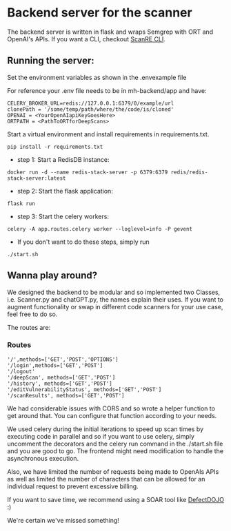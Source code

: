 # Backend server for the scanner

The backend server is written in flask and wraps Semgrep with ORT and OpenAI's APIs. If you want a CLI, checkout <a href="https://github.com/JadenFurtado/ScanRE_CLI">ScanRE CLI</a>. 

## Running the server:

Set the environment variables as shown in the .envexample file

For reference your .env file needs to be in mh-backend/app and have:
```
CELERY_BROKER_URL=redis://127.0.0.1:6379/0/example/url
clonePath = '/some/temp/path/where/the/code/is/cloned'
OPENAI = <YourOpenAIapiKeyGoesHere>
ORTPATH = <PathToORTforDeepScans>
```

Start a virtual environment and install requirements in requirements.txt.

```
pip install -r requirements.txt
```

* step 1: Start a RedisDB instance:

```
docker run -d --name redis-stack-server -p 6379:6379 redis/redis-stack-server:latest
```

* step 2: Start the flask application:

```
flask run
```

* step 3: Start the celery workers:

```
celery -A app.routes.celery worker --loglevel=info -P gevent
```

- If you don't want to do these steps, simply run 

```
./start.sh
```
## Wanna play around?

We designed the backend to be modular and so implemented two Classes, i.e.
Scanner.py and chatGPT.py, the names explain their uses. If you want to augment functionality or swap in different code scanners for your use case, feel free to do so.

The routes are:
### Routes
```
'/',methods=['GET','POST','OPTIONS']
'/login',methods=['GET','POST']
'/logout'
'/deepScan', methods=['GET','POST']
'/history', methods=['GET','POST']
'/editVulnerabilityStatus', methods=['GET','POST']
'/scanResults', methods=['GET','POST']
```

We had considerable issues with CORS and so wrote a helper function to get around that. You can configure that function according to your needs.

We used celery during the initial iterations to speed up scan times by executing code in parallel and so if you want to use celery, simply uncomment the decorators and the celery run command in the ./start.sh file and you are good to go. The frontend might need modification to handle the asynchronous execution.

Also, we have limited the number of requests being made to OpenAIs APIs as well as limited the number of characters that can be allowed for an individual request to prevent excessive billing.

If you want to save time, we recommend using a SOAR tool like <a href='https://github.com/DefectDojo/django-DefectDojo'>DefectDOJO</a> :)

We're certain we've missed something!
